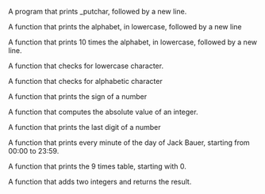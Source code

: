 A program that prints _putchar, followed by a new line.

A function that prints the alphabet, in lowercase, followed by a new line

A function that prints 10 times the alphabet, in lowercase, followed by a new line.

A  function that checks for lowercase character.

A function that checks for alphabetic character

A function that prints the sign of a number

A function that computes the absolute value of an integer.

A function that prints the last digit of a number

A function that prints every minute of the day of Jack Bauer, starting from 00:00 to 23:59.

A function that prints the 9 times table, starting with 0.

A function that adds two integers and returns the result.

